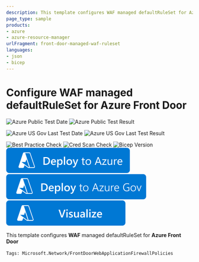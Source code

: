 ```yaml
---
description: This template configures WAF managed defaultRuleSet for Azure Front Door
page_type: sample
products:
- azure
- azure-resource-manager
urlFragment: front-door-managed-waf-ruleset
languages:
- json
- bicep
---
```

# Configure WAF managed defaultRuleSet for Azure Front Door

![Azure Public Test Date](https://azurequickstartsservice.blob.core.windows.net/badges/quickstarts/microsoft.network/front-door-managed-waf-ruleset/PublicLastTestDate.svg)
![Azure Public Test Result](https://azurequickstartsservice.blob.core.windows.net/badges/quickstarts/microsoft.network/front-door-managed-waf-ruleset/PublicDeployment.svg)

![Azure US Gov Last Test Date](https://azurequickstartsservice.blob.core.windows.net/badges/quickstarts/microsoft.network/front-door-managed-waf-ruleset/FairfaxLastTestDate.svg)
![Azure US Gov Last Test Result](https://azurequickstartsservice.blob.core.windows.net/badges/quickstarts/microsoft.network/front-door-managed-waf-ruleset/FairfaxDeployment.svg)

![Best Practice Check](https://azurequickstartsservice.blob.core.windows.net/badges/quickstarts/microsoft.network/front-door-managed-waf-ruleset/BestPracticeResult.svg)
![Cred Scan Check](https://azurequickstartsservice.blob.core.windows.net/badges/quickstarts/microsoft.network/front-door-managed-waf-ruleset/CredScanResult.svg)
![Bicep Version](https://azurequickstartsservice.blob.core.windows.net/badges/quickstarts/microsoft.network/front-door-managed-waf-ruleset/BicepVersion.svg)
[![Deploy To Azure](https://raw.githubusercontent.com/Azure/azure-quickstart-templates/master/1-CONTRIBUTION-GUIDE/images/deploytoazure.svg?sanitize=true)](https://portal.azure.com/#create/Microsoft.Template/uri/https%3A%2F%2Fraw.githubusercontent.com%2FAzure%2Fazure-quickstart-templates%2Fmaster%2Fquickstarts%2Fmicrosoft.network%2Ffront-door-managed-waf-ruleset%2Fazuredeploy.json)
[![Deploy To Azure US Gov](https://raw.githubusercontent.com/Azure/azure-quickstart-templates/master/1-CONTRIBUTION-GUIDE/images/deploytoazuregov.svg?sanitize=true)](https://portal.azure.us/#create/Microsoft.Template/uri/https%3A%2F%2Fraw.githubusercontent.com%2FAzure%2Fazure-quickstart-templates%2Fmaster%2Fquickstarts%2Fmicrosoft.network%2Ffront-door-managed-waf-ruleset%2Fazuredeploy.json)
[![Visualize](https://raw.githubusercontent.com/Azure/azure-quickstart-templates/master/1-CONTRIBUTION-GUIDE/images/visualizebutton.svg?sanitize=true)](http://armviz.io/#/?load=https%3A%2F%2Fraw.githubusercontent.com%2FAzure%2Fazure-quickstart-templates%2Fmaster%2Fquickstarts%2Fmicrosoft.network%2Ffront-door-managed-waf-ruleset%2Fazuredeploy.json)

This template configures **WAF** managed defaultRuleSet for **Azure Front Door**

`Tags: Microsoft.Network/FrontDoorWebApplicationFirewallPolicies`
